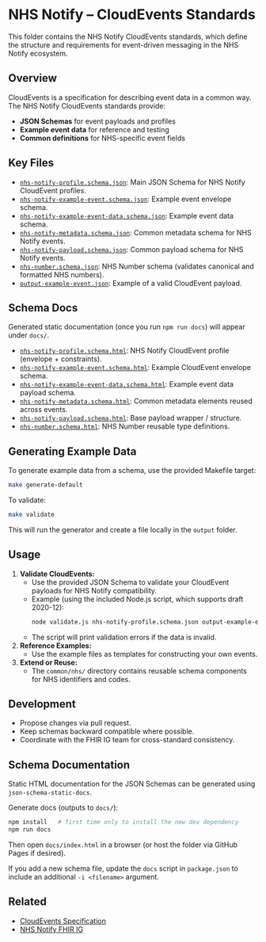# NHS Notify – CloudEvents Standards

This folder contains the NHS Notify CloudEvents standards, which define the structure and requirements for event-driven messaging in the NHS Notify ecosystem.

## Overview

CloudEvents is a specification for describing event data in a common way. The NHS Notify CloudEvents standards provide:

- **JSON Schemas** for event payloads and profiles
- **Example event data** for reference and testing
- **Common definitions** for NHS-specific event fields

## Key Files

- [`nhs-notify-profile.schema.json`](nhs-notify-profile.schema.json): Main JSON Schema for NHS Notify CloudEvent profiles.
- [`nhs-notify-example-event.schema.json`](nhs-notify-example-event.schema.json): Example event envelope schema.
- [`nhs-notify-example-event-data.schema.json`](nhs-notify-example-event-data.schema.json): Example event data schema.
- [`nhs-notify-metadata.schema.json`](nhs-notify-metadata.schema.json): Common metadata schema for NHS Notify events.
- [`nhs-notify-payload.schema.json`](nhs-notify-payload.schema.json): Common payload schema for NHS Notify events.
- [`nhs-number.schema.json`](nhs-number.schema.json): NHS Number schema (validates canonical and formatted NHS numbers).
- [`output-example-event.json`](output-example-event.json): Example of a valid CloudEvent payload.


## Schema Docs

Generated static documentation (once you run `npm run docs`) will appear under `docs/`.

- [`nhs-notify-profile.schema.html`](docs/nhs-notify-profile.schema.html): NHS Notify CloudEvent profile (envelope + constraints).
- [`nhs-notify-example-event.schema.html`](docs/nhs-notify-example-event.schema.html): Example CloudEvent envelope schema.
- [`nhs-notify-example-event-data.schema.html`](docs/nhs-notify-example-event-data.schema.html): Example event data payload schema.
- [`nhs-notify-metadata.schema.html`](docs/nhs-notify-metadata.schema.html): Common metadata elements reused across events.
- [`nhs-notify-payload.schema.html`](docs/nhs-notify-payload.schema.html): Base payload wrapper / structure.
- [`nhs-number.schema.html`](docs/nhs-number.schema.html): NHS Number reusable type definitions.


## Generating Example Data

To generate example data from a schema, use the provided Makefile target:

```sh
make generate-default
```

To validate:

```sh
make validate
```

This will run the generator and create a file locally in the `output` folder.

## Usage

1. **Validate CloudEvents:**
    - Use the provided JSON Schema to validate your CloudEvent payloads for NHS Notify compatibility.
    - Example (using the included Node.js script, which supports draft 2020-12):
       ```sh
       node validate.js nhs-notify-profile.schema.json output-example-event.json
       ```
    - The script will print validation errors if the data is invalid.
2. **Reference Examples:**
   - Use the example files as templates for constructing your own events.
3. **Extend or Reuse:**
   - The `common/nhs/` directory contains reusable schema components for NHS identifiers and codes.

## Development

- Propose changes via pull request.
- Keep schemas backward compatible where possible.
- Coordinate with the FHIR IG team for cross-standard consistency.

## Schema Documentation

Static HTML documentation for the JSON Schemas can be generated using `json-schema-static-docs`.

Generate docs (outputs to `docs/`):

```sh
npm install   # first time only to install the new dev dependency
npm run docs
```

Then open `docs/index.html` in a browser (or host the folder via GitHub Pages if desired).

If you add a new schema file, update the `docs` script in `package.json` to include an additional `-i <filename>` argument.

## Related

- [CloudEvents Specification](https://cloudevents.io/)
- [NHS Notify FHIR IG](../fhir/README.md)

